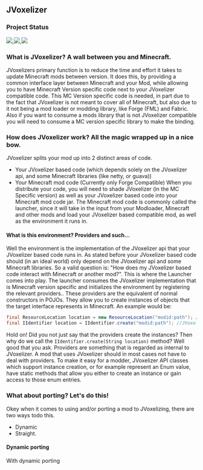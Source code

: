## JVoxelizer
### Project Status	
<a href="https://teamcity.ldtteam.com/viewType.html?buildTypeId=LetSDevTogether_JVoxelizer_Release_Release&guest=1">
<img src="https://img.shields.io/teamcity/http/teamcity.ldtteam.com/s/LetSDevTogether_JVoxelizer_Release_Release.svg?label=Release"/>
</a>
<a href="https://teamcity.ldtteam.com/viewType.html?buildTypeId=LetSDevTogether_JVoxelizer_Beta_Release&guest=1">
<img src="https://img.shields.io/teamcity/http/teamcity.ldtteam.com/s/LetSDevTogether_JVoxelizer_Beta_Release.svg?label=Beta"/>
</a>
<a href="https://teamcity.ldtteam.com/viewType.html?buildTypeId=LetSDevTogether_JVoxelizer_Alpha_Release&guest=1">
<img src="https://img.shields.io/teamcity/http/teamcity.ldtteam.com/s/LetSDevTogether_JVoxelizer_Alpha_Release.svg?label=Alpha"/>
</a>

### What is JVoxelizer? A wall between you and Minecraft.
JVoxelizers primary function is to reduce the time and effort it takes to update Minecraft mods between version.
It does this, by providing a common interface layer between Minecraft and your Mod, while allowing you to have Minecraft Version specific code next to your JVoxelizer compatible code.
This MC Version specific code is needed, in part due to the fact that JVoxelizer is not meant to cover all of Minecraft, but also due to it not being a mod loader or modding library, like Forge (FML) and Fabric.
Also if you want to consume a mods library that is not JVoxelizer compatible you will need to consume a MC version specific library to make the binding.

### How does JVoxelizer work? All the magic wrapped up in a nice bow.
JVoxelizer splits your mod up into 2 distinct areas of code.
- Your JVoxelizer based code (which depends solely on the JVoxelizer api, and some Minecraft libraries (like netty, or guava))
- Your Minecraft mod code (Currently only Forge Compatible)
When you distribute your code, you will need to shade JVoxelizer (in the MC Specific version) as well as your JVoxelizer based code into your Minecraft mod code jar.
The Minecraft mod code is commonly called the launcher, since it will take in the input from your Modloader, Minecraft and other mods and load your JVoxelizer based compatible mod, as well as the environment it runs in.

#### What is this environment? Providers and such...
Well the environment is the implementation of the JVoxelizer api that your JVoxelizer based code runs in.
As stated before your JVoxelizer based code should (in an ideal world) only depend on the JVoxelizer api and some Minecraft libraries.
So a valid question is: "How does my JVoxelizer based code interact with Minecraft or another mod?". 
This is where the Launcher comes into play. The launcher consumes the JVoxelizer implementation that is Minecraft version specific and initializes the environment by registering the relevant providers..
These providers are the equivalent of normal constructors in POJOs. They allow you to create instances of objects that the target interface represents in Minecraft.
An example would be:
```java
final ResourceLocation location = new ResourceLocation("modid:path"); //Minecraft based code
final IIdentifier location = IIdentifier.create("modid:path"); //JVoxelizer API based code
```
Hold on! Did you not just say that the providers create the instances? Then why do we call the `IIdentifier.create(String location)` method?
Well good that you ask. Providers are something that is regarded as internal to JVoxelizer.
A mod that uses JVoxelizer should in most cases not have to deal with providers.
To make it easy for a modder, JVoxelizer API classes which support instance creation, or for example represent an Enum value, have static methods that allow you 
either to create an instance or gain access to those enum entries.

### What about porting? Let's do this!
Okey when it comes to using and/or porting a mod to JVoxelizing, there are two ways todo this.
- Dynamic
- Straight.

#### Dynamic porting
With dynamic porting 